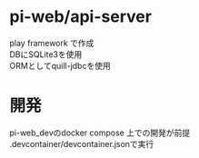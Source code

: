 # pi-web/api-server

play framework で作成  
DBにSQLite3を使用  
ORMとしてquill-jdbcを使用

# 開発
pi-web_devのdocker compose 上での開発が前提  
.devcontainer/devcontainer.jsonで実行  
